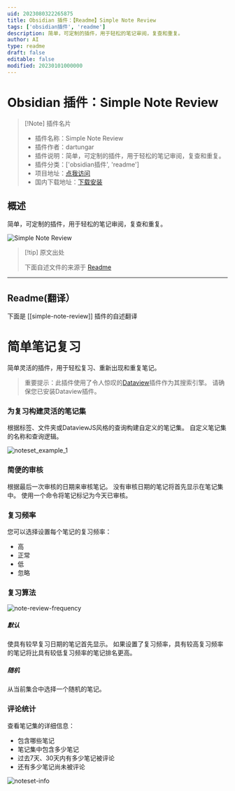 ```yaml
---
uid: 2023080322265875
title: Obsidian 插件：【Readme】Simple Note Review
tags: ['obsidian插件', 'readme']
description: 简单，可定制的插件，用于轻松的笔记审阅，复查和重复。
author: AI
type: readme
draft: false
editable: false
modified: 20230101000000
---
```


# Obsidian 插件：Simple Note Review

> [!Note] 插件名片
> - 插件名称：Simple Note Review
> - 插件作者：dartungar
> - 插件说明：简单，可定制的插件，用于轻松的笔记审阅，复查和重复。
> - 插件分类：['obsidian插件', 'readme']
> - 项目地址：[点我访问](https://github.com/dartungar/obsidian-simple-note-review)
> - 国内下载地址：[下载安装](https://pkmer.cn/products/plugin/pluginMarket/?simple-note-review)

## 概述

简单，可定制的插件，用于轻松的笔记审阅，复查和重复。

![Simple Note Review](https://cdn.pkmer.cn/covers/simple-note-review.jpeg!pkmer)

> [!tip] 原文出处
> 
>下面自述文件的来源于 [Readme](https://ghproxy.net/https://raw.githubusercontent.com/dartungar/obsidian-simple-note-review/master/README.md)
> 

---

## Readme(翻译）

下面是 [[simple-note-review]] 插件的自述翻译


# 简单笔记复习
简单灵活的插件，用于轻松复习、重新出现和重复笔记。

> 重要提示：此插件使用了令人惊叹的[Dataview](https://github.com/blacksmithgu/obsidian-dataview)插件作为其搜索引擎。
请确保您已安装Dataview插件。

### 为复习构建灵活的笔记集
根据标签、文件夹或DataviewJS风格的查询构建自定义的笔记集。
自定义笔记集的名称和查询逻辑。

![noteset_example_1](https://user-images.githubusercontent.com/36126057/208353981-756c526e-f42a-4981-be03-fa0b479a1dbc.jpg)

### 简便的审核
根据最后一次审核的日期来审核笔记。
没有审核日期的笔记将首先显示在笔记集中。
使用一个命令将笔记标记为今天已审核。

### 复习频率
您可以选择设置每个笔记的复习频率：
- 高
- 正常
- 低
- 忽略

### 复习算法
![note-review-frequency](https://user-images.githubusercontent.com/36126057/192049630-bb1455eb-e2b1-4abd-9440-beb8dfac7818.png)

##### 默认
使具有较早复习日期的笔记首先显示。
如果设置了复习频率，具有较高复习频率的笔记将比具有较低复习频率的笔记排名更高。

##### 随机
从当前集合中选择一个随机的笔记。

### 评论统计
查看笔记集的详细信息：
- 包含哪些笔记
- 笔记集中包含多少笔记
- 过去7天、30天内有多少笔记被评论
- 还有多少笔记尚未被评论

![noteset-info](https://user-images.githubusercontent.com/36126057/187531702-4de555fe-6229-4885-92a1-a591bbc33615.png)



